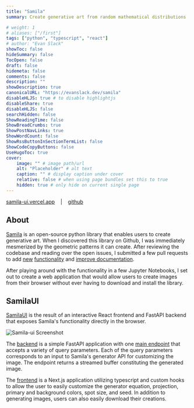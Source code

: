 ```yaml
---
title: "Samila"
summary: Create generative art from random mathematical distributions

# weight: 1
# aliases: ["/first"]
tags: ["python", "typescript", "react"]
# author: "Evan Slack"
showToc: false
hideSummary: false
TocOpen: false
draft: false
hidemeta: false
comments: false
description: ""
showDescription: true
canonicalURL: "https://evanslack.dev/samila"
disableHLJS: true # to disable highlightjs
disableShare: true
disableHLJS: false
searchHidden: false
ShowReadingTime: false
ShowBreadCrumbs: true
ShowPostNavLinks: true
ShowWordCount: false
ShowRssButtonInSectionTermList: false
ShowCodeCopyButtons: false
UseHugoToc: true
cover:
    image: "" # image path/url
    alt: "Placeholder" # alt text
    caption: "" # display caption under cover
    relative: false # when using page bundles set this to true
    hidden: true # only hide on current single page
---
```

[samila-ui.vercel.app](https://samila-ui.vercel.app)
&nbsp;&nbsp;&nbsp;|&nbsp;&nbsp;&nbsp;
[github](https://github.com/evanofslack/samila-ui)

## About

[Samila](https://github.com/sepandhaghighi/samila) is an open-source python library that enables users to create generative art. When I discovered this library on Github, I was immediately mesmerized by the geometric patterns it can create. After reviewing the codebase and reading over the open issues, I submitted a few pull requests to add [new](https://github.com/sepandhaghighi/samila/pull/96) [functionality](https://github.com/sepandhaghighi/samila/pull/106) and [improve documentation](https://github.com/sepandhaghighi/samila/pull/92).

After playing around with the functionality in a few Jupyter Notebooks, I set out to create a web application that would allow users to create images from their browser without ever having to download and install the library. 

## SamilaUI

[SamilaUI](https://samila-ui.vercel.app) is the result of an interactive React frontend and FastAPI backend that exposes Samila's functionality directly in the browser. 

![Samila-ui Screenshot](/samilaui-ss.png)

The [backend](https://github.com/evanofslack/samila-api) is a simple FastAPI application with one [main endpoint](https://samila-api.herokuapp.com/docs#/image/generative_image_image_get) that accepts a variety of query parameters. Each of the query parameters corresponds to an input to Samila's generator API for customizing the image. The endpoint returns a streamed buffer constituting the generated image.

The [frontend](https://github.com/evanofslack/samila-ui) is a Next.js application utilizing typescript and custom hooks to allow the user to easily customize the generator equation, projection, primary and background colors, spot size, and seed. In addition to generating images, users can also easily download their creations. 